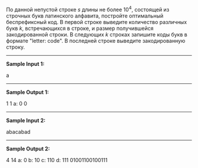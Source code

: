 По данной непустой строке $s$ длины не более $10^4$, состоящей из строчных букв латинского алфавита, постройте оптимальный беспрефиксный код. В первой строке выведите количество различных букв $k$, встречающихся в строке, и размер получившейся закодированной строки. В следующих $k$ строках запишите коды букв в формате "letter: code". В последней строке выведите закодированную строку.

***

**Sample Input 1:**

a

***

**Sample Output 1:**

1 1
a: 0
0

***

**Sample Input 2:**

abacabad

***

**Sample Output 2:**

4 14
a: 0
b: 10
c: 110
d: 111
01001100100111


